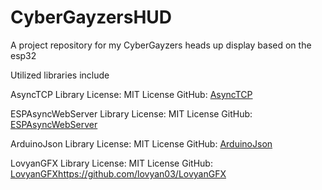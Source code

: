 # CyberGayzersHUD
A project repository for my CyberGayzers heads up display based on the esp32

Utilized libraries include

AsyncTCP Library
    License: MIT License
    GitHub: [AsyncTCP](https://github.com/me-no-dev/AsyncTCP)
    
ESPAsyncWebServer Library
    License: MIT License
    GitHub: [ESPAsyncWebServer](https://github.com/me-no-dev/ESPAsyncWebServer)

ArduinoJson Library
    License: MIT License
    GitHub: [ArduinoJson](https://github.com/bblanchon/ArduinoJson)
    
LovyanGFX Library
    License: MIT License
    GitHub: [LovyanGFX](https://github.com/lovyan03/LovyanGFX)https://github.com/lovyan03/LovyanGFX

